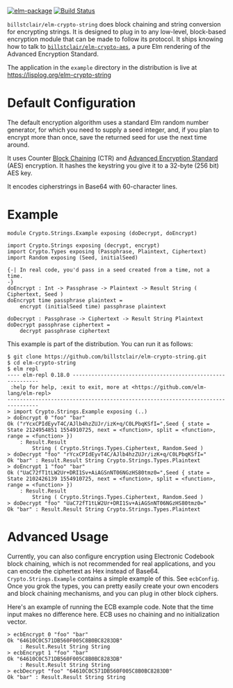 [![elm-package](https://img.shields.io/badge/elm-3.0.0-blue.svg)](http://package.elm-lang.org/packages/billstclair/elm-crypto-string/latest)
[![Build Status](https://travis-ci.org/billstclair/elm-crypto-string.svg?branch=master)](https://travis-ci.org/billstclair/elm-crypto-string)

`billstclair/elm-crypto-string` does block chaining and string conversion for encrypting strings. It is designed to plug in to any low-level, block-based encryption module that can be made to follow its protocol. It ships knowing how to talk to [`billstclair/elm-crypto-aes`](http://package.elm-lang.org/packages/billstclair/elm-crypto-aes/latest), a pure Elm rendering of the Advanced Encryption Standard.

The application in the `example` directory in the distribution is live at https://lisplog.org/elm-crypto-string

# Default Configuration

The default encryption algorithm uses a standard Elm random number generator, for which you need to supply a seed integer, and, if you plan to encrypt more than once, save the returned seed for use the next time around.

It uses Counter [Block Chaining](https://en.wikipedia.org/wiki/Block_cipher_mode_of_operation) (CTR) and [Advanced Encryption Standard](https://en.wikipedia.org/wiki/Advanced_Encryption_Standard) (AES) encryption. It hashes the keystring you give it to a 32-byte (256 bit) AES key.

It encodes cipherstrings in Base64 with 60-character lines.

# Example

    module Crypto.Strings.Example exposing (doDecrypt, doEncrypt)
    
    import Crypto.Strings exposing (decrypt, encrypt)
    import Crypto.Types exposing (Passphrase, Plaintext, Ciphertext)
    import Random exposing (Seed, initialSeed)
    
    {-| In real code, you'd pass in a seed created from a time, not a time.
    -}
    doEncrypt : Int -> Passphrase -> Plaintext -> Result String ( Ciphertext, Seed )
    doEncrypt time passphrase plaintext =
        encrypt (initialSeed time) passphrase plaintext
    
    doDecrypt : Passphrase -> Ciphertext -> Result String Plaintext
    doDecrypt passphrase ciphertext =
        decrypt passphrase ciphertext

This example is part of the distribution. You can run it as follows:

    $ git clone https://github.com/billstclair/elm-crypto-string.git
    $ cd elm-crypto-string
    $ elm repl
    ---- elm-repl 0.18.0 -----------------------------------------------------------
     :help for help, :exit to exit, more at <https://github.com/elm-lang/elm-repl>
    --------------------------------------------------------------------------------
    > import Crypto.Strings.Example exposing (..)
    > doEncrypt 0 "foo" "bar"
    Ok ("rYcxCPIdEyvT4C/AJlb4hzZUJr/izK+q/C0LPbqKSfI=",Seed { state = State 2124954851 1554910725, next = <function>, split = <function>, range = <function> })
        : Result.Result
            String ( Crypto.Strings.Types.Ciphertext, Random.Seed )
    > doDecrypt "foo" "rYcxCPIdEyvT4C/AJlb4hzZUJr/izK+q/C0LPbqKSfI="
    Ok "bar" : Result.Result String Crypto.Strings.Types.Plaintext
    > doEncrypt 1 "foo" "bar"
    Ok ("UaC72fT1tLW2Ur+DRI1Sv+AiAGSnNT06NGzHS80tmz0=",Seed { state = State 2102426139 1554910725, next = <function>, split = <function>, range = <function> })
        : Result.Result
            String ( Crypto.Strings.Types.Ciphertext, Random.Seed )
    > doDecrypt "foo" "UaC72fT1tLW2Ur+DRI1Sv+AiAGSnNT06NGzHS80tmz0="
    Ok "bar" : Result.Result String Crypto.Strings.Types.Plaintext

# Advanced Usage

Currently, you can also configure encryption using Electronic Codebook block chaining, which is not recommended for real applications, and you can encode the ciphertext as Hex instead of Base64. `Crypto.Strings.Example` contains a simple example of this. See `ecbConfig`. Once you grok the types, you can pretty easily create your own encoders and block chaining mechanisms, and you can plug in other block ciphers.

Here's an example of running the ECB example code. Note that the time input makes no difference here. ECB uses no chaining and no initialization vector.

    > ecbEncrypt 0 "foo" "bar"
    Ok "64610C0C571DB560F005C8B0BC8283DB"
        : Result.Result String String
    > ecbEncrypt 1 "foo" "bar"
    Ok "64610C0C571DB560F005C8B0BC8283DB"
        : Result.Result String String
    > ecbDecrypt "foo" "64610C0C571DB560F005C8B0BC8283DB"
    Ok "bar" : Result.Result String String

